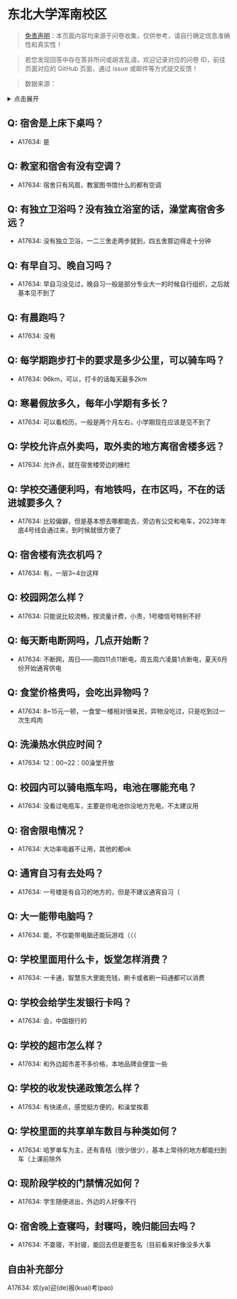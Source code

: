 # 东北大学浑南校区

> [免责声明](https://colleges.chat/#_3)：本页面内容均来源于问卷收集，仅供参考，请自行确定信息准确性和真实性！

> 若您发现回答中存在答非所问或胡言乱语，欢迎记录对应的问卷 ID，前往页面对应的 GitHub 页面，通过 issue 或邮件等方式提交反馈！

> 数据来源：

<details><summary>点击展开</summary>
<ul>
<li>A17634: revobleug@foxmail.com (2023 年 06 月)</li>
</ul>
</details>

## Q: 宿舍是上床下桌吗？

- A17634: 是

## Q: 教室和宿舍有没有空调？

- A17634: 宿舍只有风扇，教室图书馆什么的都有空调

## Q: 有独立卫浴吗？没有独立浴室的话，澡堂离宿舍多远？

- A17634: 没有独立卫浴，一二三舍走两步就到，四五舍那边得走十分钟

## Q: 有早自习、晚自习吗？

- A17634: 早自习没见过，晚自习一般是部分专业大一的时候自行组织，之后就基本见不到了

## Q: 有晨跑吗？

- A17634: 没有

## Q: 每学期跑步打卡的要求是多少公里，可以骑车吗？

- A17634: 96km，可以，打卡的话每天最多2km

## Q: 寒暑假放多久，每年小学期有多长？

- A17634: 可以看校历，一般是两个月左右，小学期现在应该是见不到了

## Q: 学校允许点外卖吗，取外卖的地方离宿舍楼多远？

- A17634: 允许点，就在宿舍楼旁边的栅栏

## Q: 学校交通便利吗，有地铁吗，在市区吗，不在的话进城要多久？

- A17634: 比较偏僻，但是基本想去哪都能去，旁边有公交和电车，2023年年底4号线会通过来，到时候就很方便了

## Q: 宿舍楼有洗衣机吗？

- A17634: 有，一层3\~4台这样

## Q: 校园网怎么样？

- A17634: 只能说比较流畅，按流量计费，小贵，1号楼信号特别不好

## Q: 每天断电断网吗，几点开始断？

- A17634: 不断网，周日——周四11点11断电，周五周六凌晨1点断电，夏天6月份开始通宵供电

## Q: 食堂价格贵吗，会吃出异物吗？

- A17634: 8\~15元一顿，一食堂一楼相对很亲民，异物没吃过，只是吃到过一次生鸡肉

## Q: 洗澡热水供应时间？

- A17634: 12：00\~22：00澡堂开放

## Q: 校园内可以骑电瓶车吗，电池在哪能充电？

- A17634: 没看过电瓶车，主要是你电池你没地方充电，不太建议用

## Q: 宿舍限电情况？

- A17634: 大功率电器不让用，其他的都ok

## Q: 通宵自习有去处吗？

- A17634: 一号楼是有自习的地方的，但是不建议通宵自习（

## Q: 大一能带电脑吗？

- A17634: 能，不仅能带电脑还能玩游戏（（（

## Q: 学校里面用什么卡，饭堂怎样消费？

- A17634: 一卡通，智慧东大里能充钱，刷卡或者刷一码通都可以消费

## Q: 学校会给学生发银行卡吗？

- A17634: 会，中国银行的

## Q: 学校的超市怎么样？

- A17634: 和外边超市差不多价格，本地品牌会便宜一些

## Q: 学校的收发快递政策怎么样？

- A17634: 有快递点，感觉挺方便的，和澡堂挨着

## Q: 学校里面的共享单车数目与种类如何？

- A17634: 哈罗单车为主，还有青桔（很少很少），基本上常待的地方都能扫到车（上课前除外

## Q: 现阶段学校的门禁情况如何？

- A17634: 学生随便进出，外边的人好像不行

## Q: 宿舍晚上查寝吗，封寝吗，晚归能回去吗？

- A17634: 不查寝，不封寝，能回去但是要签名（目前看来好像没多大事

## 自由补充部分

A17634: 欢(ya)迎(de)报(kuai)考(pao)